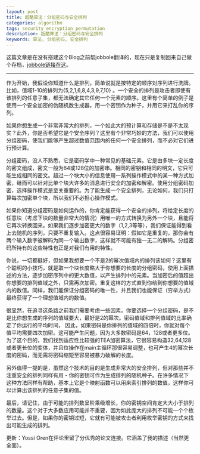 ```yaml
---
layout: post
title: 超酷算法：分组密码与安全排列
categories: algorithm
tags: security encryption permutation
description: 超酷算法：分组密码与安全排列
keywords: 算法, 分组密码, 安全排列
---
```


这篇文章是在没有搭建这个Blog之前帮jobbole翻译的，现在只是复制回来自己做个存档，[jobbole链接在这](http://blog.jobbole.com/83218/)。

----------

作为开始，我假设你知道什么是排列，简单说就是按特定的顺序对序列进行洗牌。比如，值域1-10的排列为{5,2,1,6,8,4,3,9,7,10} 。一个安全的排列是攻击者即使有该排列的任意子集，都无法确定其它任何一个元素的顺序。这里有个简单的例子是使用一个安全加密的伪随机数生成器，用一个密钥作为种子，并用它来打乱你的序列。

如果你想生成一个非常非常大的排列，一个如此大的预计算和存储是不是不太现实？此外，你是否希望它是个安全序列？这里有个非常巧妙的方法，我们可以使用分组密码，使我们能够产生超过数值范围内的任何一个安全排列，而不必对它们进行预计算。

分组密码，没人不熟悉，它是密码学中一种常见的基础元素。它是由多块一定长度的密文组成，密文一般为64或128位的加密串。相同的密钥和相同的明文，它只可能生成相同的密文。超过一个块大小的信息使用一系列操作模式中的某一种方式加密，继而可以针对比单个块大许多的消息进行安全的加密和解密。使用分组密码加密，选择操作模式是至关重要的。为了能生成一个安全排列，无论如何，我们只打算每次加密单个块，所以我们不必担心操作模式。

如果你知道分组密码是如何运作的，你肯定能获得一个安全的排列。将给定长度的任意块（考虑下块的数量非常大的情况）用唯一的方式转换为另外一个块，且能将它再次转换回来。如果我们逐步加密更大的数字（1,2,3等等），我们保证能得到看上去随机的序列，只要不重复输入。这点很容易证明：假如它是重复的，那你会有两个输入数字被解码为同一个输出数字，这样就不可能有独一无二的解码。分组密码所持有的这些特性也正是对我们有用的特性。

你说，一切都挺好，但如果我想要一个不是2的幂次值域内的排列该如何？这里有个聪明的小技巧，就是取一个块长度略大于你想要的长度的分组密码，使用上面描述的方法，逐步加密序列中的更大数值，以产生排列中的元素。当加密后的值超出你想要的排列值域之外，只需再次加密。重复这样的方式直到你给到你想要的值域内的数值。同样，我们能保证分组密码的唯一性，并且我们也能保证（穷举方式）最终获得了一个理想值域内的数值。

很显然，在追寻这条路之前我们需要考虑一些因素。你要选择一个分组密码，是不是比你想生成的序列的值域要大，最好是2的幂次。密码值域和排列值域的比率确定了你运行的平均时间， 因此，如果密码是你排列的值域的四倍时，你就对每个值平均需要四次加密。这可能产生问题，因为大多数密码是64，128或者更多位。为了这个目的，我们找到适应性比较强的TEA加密算法，它很容易构造32,64,128或者更长位的变体，并且位操作在main主循环那很容易调整，也可产生4的幂次长度的密码，而无需将密码缩短至容易被暴力破解的长度。

另外值得一提的是，虽然这个技术的目的是生成非常大的安全排列，但对那些并不注重安全的排列同样有用 - 你的密钥可作为生成排列的随机种子。在许多情况下这种方法同样有帮助，基本上它是个映射函数可以用来索引排列的数值，这样你可以计算出该排列的任意子集的值。

最后，请记住，由于可能的排列数呈阶乘级增长，你的密钥空间肯定大大小于排列的数量。这个对于大多数应用可能并不重要，因为如此庞大的排列不可能一个个枚举过去。但是，如果你的密钥过短，它就有可能被攻击者利用枚举密钥的方式来找出可能生成的排列。

更新：Yossi Oren在评论里留了分优秀的论文连接。它涵盖了我的描述（当然更全面）。